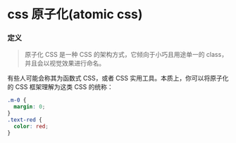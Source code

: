 # css 原子化(atomic css)

### 定义

> 原子化 CSS 是一种 CSS 的架构方式，它倾向于小巧且用途单一的 class，并且会以视觉效果进行命名。

有些人可能会称其为函数式 CSS，或者 CSS 实用工具。本质上，你可以将原子化的 CSS 框架理解为这类 CSS 的统称：

``` css
.m-0 {
  margin: 0;
}
.text-red {
  color: red;
}
```

